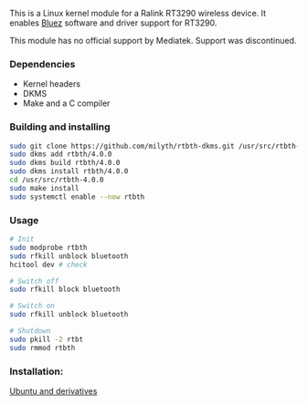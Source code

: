 This is a Linux kernel module for a Ralink RT3290 wireless device.
It enables [Bluez](http://www.bluez.org) software and driver support for RT3290.

This module has no official support by Mediatek. Support was discontinued.

### Dependencies ### 
- Kernel headers
- DKMS
- Make and a C compiler

### Building and installing ###
```sh
sudo git clone https://github.com/milyth/rtbth-dkms.git /usr/src/rtbth-4.0.0
sudo dkms add rtbth/4.0.0
sudo dkms build rtbth/4.0.0
sudo dkms install rtbth/4.0.0
cd /usr/src/rtbth-4.0.0
sudo make install
sudo systemctl enable --now rtbth
``` 

### Usage ###

```sh
# Init
sudo modprobe rtbth
sudo rfkill unblock bluetooth
hcitool dev # check

# Switch off
sudo rfkill block bluetooth

# Switch on
sudo rfkill unblock bluetooth

# Shutdown
sudo pkill -2 rtbt
sudo rmmod rtbth
```


### Installation: ###

[Ubuntu and derivatives](https://launchpad.net/~blaze/+archive/ubuntu/rtbth-dkms)
